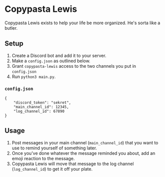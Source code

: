 # Copypasta Lewis

Copypasta Lewis exists to help your life be more organized. He's sorta like a butler.

## Setup

1. Create a Discord bot and add it to your server.
1. Make a `config.json` as outlined below.
1. Grant `copypasta-lewis` access to the two channels you put in `config.json`
1. Run `python3 main.py`.

### `config.json`

```
{
	"discord_token": "sekret",
	"main_channel_id": 12345,
	"log_channel_id": 67890
}
```

## Usage

1. Post messages in your main channel (`main_channel_id`) that you want to use to remind yourself of something later.
1. Once you've done whatever the message reminded you about, add an emoji reaction to the message.
1. Copypasta Lewis will move that message to the log channel (`log_channel_id`) to get it off your plate.
